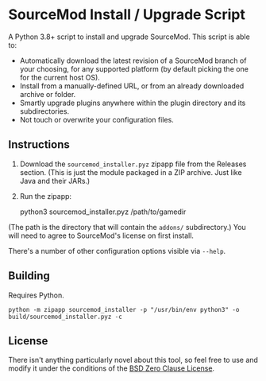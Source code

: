 # SourceMod Install / Upgrade Script

A Python 3.8+ script to install and upgrade SourceMod.  This script is able to:

- Automatically download the latest revision of a SourceMod branch of your choosing, for any
  supported platform (by default picking the one for the current host OS).
- Install from a manually-defined URL, or from an already downloaded archive or folder.
- Smartly upgrade plugins anywhere within the plugin directory and its subdirectories.
- Not touch or overwrite your configuration files.

## Instructions

1. Download the `sourcemod_installer.pyz` zipapp file from the Releases section.
(This is just the module packaged in a ZIP archive.  Just like Java and their JARs.)
2. Run the zipapp:

    python3 sourcemod_installer.pyz /path/to/gamedir

(The path is the directory that will contain the `addons/` subdirectory.)
You will need to agree to SourceMod's license on first install.

There's a number of other configuration options visible via `--help`.

## Building

Requires Python.

```
python -m zipapp sourcemod_installer -p "/usr/bin/env python3" -o build/sourcemod_installer.pyz -c
```

## License

There isn't anything particularly novel about this tool, so feel free to use and modify it under
the conditions of the [BSD Zero Clause License](https://spdx.org/licenses/0BSD.html).
